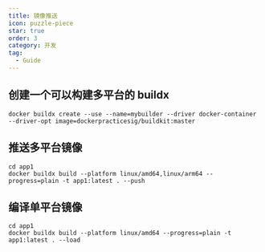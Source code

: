```yaml
---
title: 镜像推送
icon: puzzle-piece
star: true
order: 3
category: 开发
tag:
  - Guide
---
```


## 创建一个可以构建多平台的 buildx

```shell
docker buildx create --use --name=mybuilder --driver docker-container --driver-opt image=dockerpracticesig/buildkit:master
```

## 推送多平台镜像

```shell
cd app1
docker buildx build --platform linux/amd64,linux/arm64 --progress=plain -t app1:latest . --push
```

## 编译单平台镜像

```shell
cd app1
docker buildx build --platform linux/amd64 --progress=plain -t app1:latest . --load
```
